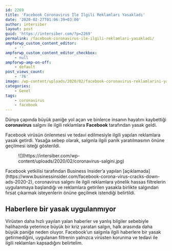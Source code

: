 ```yaml
---
id: 2269
title: 'Facebook Coronavirus İle İlgili Reklamları Yasakladı'
date: '2020-02-27T01:06:39+03:00'
author: intersiber
layout: post
guid: 'https://intersiber.com/?p=2269'
permalink: /facebook-coronavirus-ile-ilgili-reklamlari-yasakladi/
ampforwp_custom_content_editor:
    - ''
ampforwp_custom_content_editor_checkbox:
    - null
ampforwp-amp-on-off:
    - default
post_views_count:
    - '76'
image: /wp-content/uploads/2020/02/facebook-coronavirus-reklamlarini-yasakladi.jpg
categories:
    - Genel
tags:
    - coronavirus
    - facebook
---
```


Dünya çapında büyük paniğe yol açan ve binlerce insanın hayatını kaybettiği **coronavirus** salgını ile ilgili reklamlara **Facebook** tarafından yasak geldi.

Facebook virüsün önlenmesi ve tedavi edilmesiyle ilgili yapılan reklamlara yasak getirdi. Yasağa sebep olarak, salgınla ilgili panik yaratılmasının önüne geçilmesi isteği gösterildi.

<figure class="wp-block-image size-large">![](https://intersiber.com/wp-content/uploads/2020/02/coronavirus-salgini.jpg)</figure>Facebook yetkilisi tarafından Business Insider’a yapılan [açıklamada](https://www.businessinsider.com/facebook-corona-virus-cracks-down-ads-2020-2), coronavirus salgını ile ilgili reklamlara yönelik hassas filtrelerin uygulanmaya başlandığı ve reklamlara getirilen yasakla birlikte salgından fırsat çıkarmak isteyenlerin önüne geçilmek istendiği belirtildi.

## Haberlere bir yasak uygulanmıyor

Virüsten daha hızlı yayılan yalan haberler ve yanlış bilgiler sebebiyle halihazırda yeterince büyük bir kriz yaratan salgın, halk arasında daha büyük paniğe neden oluyor. Facebook’un salgınla ilgili haberlere bir yasak getirmediğini, uygulanan filtrenin yalnızca virüsten korunma ve tedavi ile ilgili reklamları kapsadığını belirtelim.